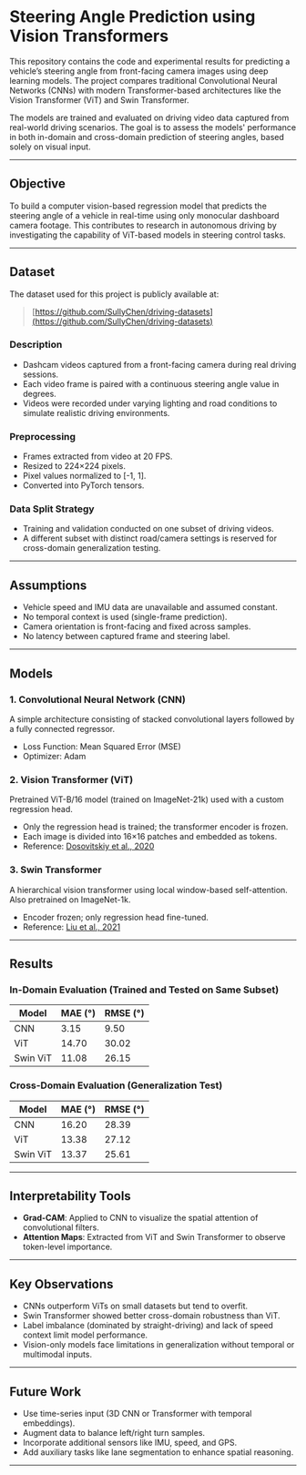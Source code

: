 # Steering Angle Prediction using Vision Transformers

This repository contains the code and experimental results for predicting a vehicle’s steering angle from front-facing camera images using deep learning models. The project compares traditional Convolutional Neural Networks (CNNs) with modern Transformer-based architectures like the Vision Transformer (ViT) and Swin Transformer.

The models are trained and evaluated on driving video data captured from real-world driving scenarios. The goal is to assess the models' performance in both in-domain and cross-domain prediction of steering angles, based solely on visual input.

---

## Objective

To build a computer vision-based regression model that predicts the steering angle of a vehicle in real-time using only monocular dashboard camera footage. This contributes to research in autonomous driving by investigating the capability of ViT-based models in steering control tasks.

---

## Dataset

The dataset used for this project is publicly available at:

> [https://github.com/SullyChen/driving-datasets](https://github.com/SullyChen/driving-datasets)

### Description

- Dashcam videos captured from a front-facing camera during real driving sessions.
- Each video frame is paired with a continuous steering angle value in degrees.
- Videos were recorded under varying lighting and road conditions to simulate realistic driving environments.

### Preprocessing

- Frames extracted from video at 20 FPS.
- Resized to 224×224 pixels.
- Pixel values normalized to [-1, 1].
- Converted into PyTorch tensors.

### Data Split Strategy

- Training and validation conducted on one subset of driving videos.
- A different subset with distinct road/camera settings is reserved for cross-domain generalization testing.

---

## Assumptions

- Vehicle speed and IMU data are unavailable and assumed constant.
- No temporal context is used (single-frame prediction).
- Camera orientation is front-facing and fixed across samples.
- No latency between captured frame and steering label.

---

## Models

### 1. Convolutional Neural Network (CNN)

A simple architecture consisting of stacked convolutional layers followed by a fully connected regressor.

- Loss Function: Mean Squared Error (MSE)
- Optimizer: Adam

### 2. Vision Transformer (ViT)

Pretrained ViT-B/16 model (trained on ImageNet-21k) used with a custom regression head.

- Only the regression head is trained; the transformer encoder is frozen.
- Each image is divided into 16×16 patches and embedded as tokens.
- Reference: [Dosovitskiy et al., 2020](https://arxiv.org/abs/2010.11929)

### 3. Swin Transformer

A hierarchical vision transformer using local window-based self-attention. Also pretrained on ImageNet-1k.

- Encoder frozen; only regression head fine-tuned.
- Reference: [Liu et al., 2021](https://arxiv.org/abs/2103.14030)

---

## Results

### In-Domain Evaluation (Trained and Tested on Same Subset)

| Model     | MAE (°) | RMSE (°) |
|-----------|---------|----------|
| CNN       | 3.15    | 9.50     |
| ViT       | 14.70   | 30.02    |
| Swin ViT  | 11.08   | 26.15    |

### Cross-Domain Evaluation (Generalization Test)

| Model     | MAE (°) | RMSE (°) |
|-----------|---------|----------|
| CNN       | 16.20   | 28.39    |
| ViT       | 13.38   | 27.12    |
| Swin ViT  | 13.37   | 25.61    |

---

## Interpretability Tools

- **Grad-CAM**: Applied to CNN to visualize the spatial attention of convolutional filters.
- **Attention Maps**: Extracted from ViT and Swin Transformer to observe token-level importance.

---

## Key Observations

- CNNs outperform ViTs on small datasets but tend to overfit.
- Swin Transformer showed better cross-domain robustness than ViT.
- Label imbalance (dominated by straight-driving) and lack of speed context limit model performance.
- Vision-only models face limitations in generalization without temporal or multimodal inputs.

---

## Future Work

- Use time-series input (3D CNN or Transformer with temporal embeddings).
- Augment data to balance left/right turn samples.
- Incorporate additional sensors like IMU, speed, and GPS.
- Add auxiliary tasks like lane segmentation to enhance spatial reasoning.

---

  
